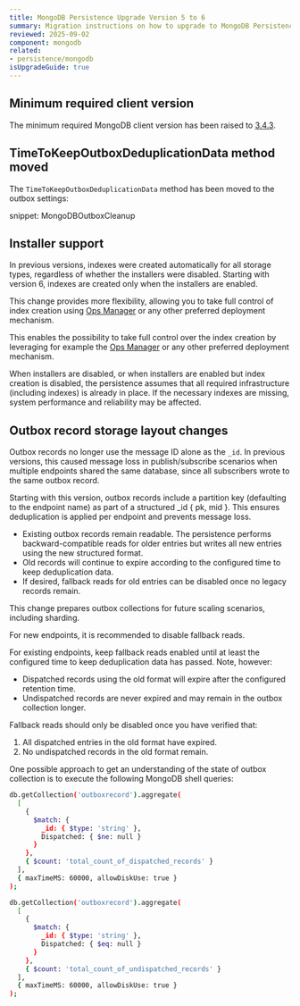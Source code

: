 ```yaml
---
title: MongoDB Persistence Upgrade Version 5 to 6
summary: Migration instructions on how to upgrade to MongoDB Persistence version 6
reviewed: 2025-09-02
component: mongodb
related:
- persistence/mongodb
isUpgradeGuide: true
---
```


## Minimum required client version

The minimum required MongoDB client version has been raised to [3.4.3](https://www.nuget.org/packages/MongoDB.Driver/3.4.3).

## TimeToKeepOutboxDeduplicationData method moved

The `TimeToKeepOutboxDeduplicationData` method has been moved to the outbox settings:

snippet: MongoDBOutboxCleanup

## Installer support

In previous versions, indexes were created automatically for all storage types, regardless of whether the installers were disabled. Starting with version 6, indexes are created only when the installers are enabled.

This change provides more flexibility, allowing you to take full control of index creation using [Ops Manager](https://www.mongodb.com/docs/ops-manager/current/data-explorer/indexes/) or any other preferred deployment mechanism.

This enables the possibility to take full control over the index creation by leveraging for example the [Ops Manager](https://www.mongodb.com/docs/ops-manager/current/data-explorer/indexes/) or any other preferred deployment mechanism.

When installers are disabled, or when installers are enabled but index creation is disabled, the persistence assumes that all required infrastructure (including indexes) is already in place. If the necessary indexes are missing, system performance and reliability may be affected.

## Outbox record storage layout changes

Outbox records no longer use the message ID alone as the `_id`. In previous versions, this caused message loss in publish/subscribe scenarios when multiple endpoints shared the same database, since all subscribers wrote to the same outbox record.

Starting with this version, outbox records include a partition key (defaulting to the endpoint name) as part of a structured _id { pk, mid }. This ensures deduplication is applied per endpoint and prevents message loss.

- Existing outbox records remain readable. The persistence performs backward-compatible reads for older entries but writes all new entries using the new structured format.
- Old records will continue to expire according to the configured time to keep deduplication data.
- If desired, fallback reads for old entries can be disabled once no legacy records remain.

This change prepares outbox collections for future scaling scenarios, including sharding.

For new endpoints, it is recommended to disable fallback reads.

For existing endpoints, keep fallback reads enabled until at least the configured time to keep deduplication data has passed. Note, however:

- Dispatched records using the old format will expire after the configured retention time.
- Undispatched records are never expired and may remain in the outbox collection longer.

Fallback reads should only be disabled once you have verified that:

1. All dispatched entries in the old format have expired.
2. No undispatched records in the old format remain.

One possible approach to get an understanding of the state of outbox collection is to execute the following MongoDB shell queries:

```bash
db.getCollection('outboxrecord').aggregate(
  [
    {
      $match: {
        _id: { $type: 'string' },
        Dispatched: { $ne: null }
      }
    },
    { $count: 'total_count_of_dispatched_records' }
  ],
  { maxTimeMS: 60000, allowDiskUse: true }
);
```

```bash
db.getCollection('outboxrecord').aggregate(
  [
    {
      $match: {
        _id: { $type: 'string' },
        Dispatched: { $eq: null }
      }
    },
    { $count: 'total_count_of_undispatched_records' }
  ],
  { maxTimeMS: 60000, allowDiskUse: true }
);
```